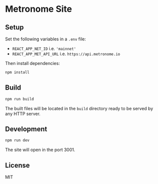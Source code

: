 # Metronome Site

## Setup

Set the following variables in a `.env` file:

- `REACT_APP_NET_ID` i.e. `'mainnet'`
- `REACT_APP_MET_API_URL` i.e. `https://api.metronome.io`

Then install dependencies:

```bash
npm install
```

## Build

```bash
npm run build
```

The built files will be located in the `build` directory ready to be served by any HTTP server.

## Development

```bash
npm run dev
```

The site will open in the port 3001.

## License

MIT
